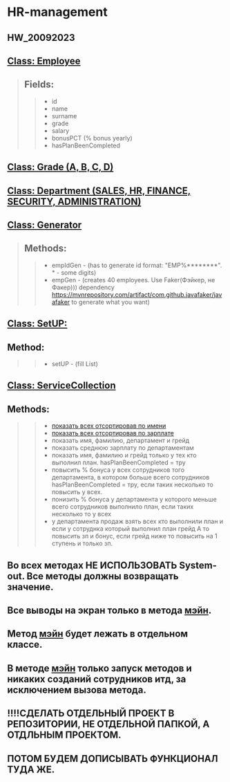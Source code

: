 ﻿# HR-management
 
## **HW_20092023**

## **[Class: Employee](HR-management/src/main/java/org/example/Employee.java)**
> ## Fields:
>> - id
>> - name
>> - surname
>> - grade
>> - salary
>> - bonusPCT (% bonus yearly)
>> - hasPlanBeenCompleted

## **[Class: Grade (A, B, C, D)](HR-management/src/main/java/org/example/Grade.java)**
## **[Class: Department (SALES, HR, FINANCE, SECURITY, ADMINISTRATION)](HR-management/src/main/java/org/example/Department.java)**
## **[Class: Generator](HR-management/src/main/java/org/example/Generator.java)**
> ## Methods:
>> - empIdGen - (has to generate id format: "EMP%********".  * - some digits)
>> - empGen - (creates 40 employees. Use Faker(Фэйкер, не Факер))) dependency
>>  https://mvnrepository.com/artifact/com.github.javafaker/javafaker to generate what you want)

## **[Class: SetUP:](HR-management/src/main/java/org/example/SetUp.java)**
## Method:
>> - setUP - (fill List<Employee>)

## **[Class: ServiceCollection](HR-management/src/main/java/org/example/ServiceCollection.java)**
## Methods:
>> - [показать всех отсортировав по имени](https://github.com/DmitriDjourov/HR-management/blob/f7923cf8576a5d76a39005bdd5d50e5f4c3ee08b/HR-management/src/main/java/org/example/ServiceCollection.java#L10)
>> - [показать всех отсортировав по зарплате](https://github.com/DmitriDjourov/HR-management/blob/638e0f3e6d93d143c23e7d002f94add208043d35/HR-management/src/main/java/org/example/ServiceCollection.java#L15)
>> - показать имя, фамилию, департамент и грейд
>> - показать среднюю зарплату по департаментам
>> - показать имя, фамилию и грейд только у тех кто выполнил план. hasPlanBeenCompleted = тру
>> - повысить % бонуса у всех сотрудников того департамента, в котором больше всего сотрудников hasPlanBeenCompleted = тру,
>> если таких несколько то повысить у всех.
>> - понизить % бонуса у департамента у которого меньше всего сотрудников выполнило план, если таких несколько то у всех
>> - у департамента продаж взять всех кто выполнили план и если у сотруднка который выполнил план грейд А то повысить зп и бонус,
>> если грейд ниже то повысить на 1 ступень и только зп.

## Во всех методах НЕ ИСПОЛЬЗОВАТЬ System-out. Все методы должны возвращать значение.
## Все выводы на экран только в метода [мэйн](HR-management/src/main/java/org/example/Main.java).

## Метод [мэйн](HR-management/src/main/java/org/example/Main.java) будет лежать в отдельном классе.
## В методе [мэйн](HR-management/src/main/java/org/example/Main.java) только запуск методов и никаких созданий сотрудников итд, за исключением вызова метода.

## !!!!СДЕЛАТЬ ОТДЕЛЬНЫЙ ПРОЕКТ В РЕПОЗИТОРИИ, НЕ ОТДЕЛЬНОЙ ПАПКОЙ, А ОТДЛЬНЫМ ПРОЕКТОМ.
## ПОТОМ БУДЕМ ДОПИСЫВАТЬ ФУНКЦИОНАЛ ТУДА ЖЕ.
